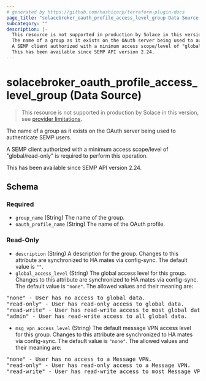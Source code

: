 ```yaml
---
# generated by https://github.com/hashicorp/terraform-plugin-docs
page_title: "solacebroker_oauth_profile_access_level_group Data Source - solacebroker"
subcategory: ""
description: |-
  This resource is not supported in production by Solace in this version, see provider limitations.
  The name of a group as it exists on the OAuth server being used to authenticate SEMP users.
  A SEMP client authorized with a minimum access scope/level of "global/read-only" is required to perform this operation.
  This has been available since SEMP API version 2.24.
---
```


# solacebroker_oauth_profile_access_level_group (Data Source)

> This resource is not supported in production by Solace in this version, see [provider limitations](https://registry.terraform.io/providers/SolaceProducts/solacebroker/latest/docs#limitations).

The name of a group as it exists on the OAuth server being used to authenticate SEMP users.



A SEMP client authorized with a minimum access scope/level of "global/read-only" is required to perform this operation.

This has been available since SEMP API version 2.24.



<!-- schema generated by tfplugindocs -->
## Schema

### Required

- `group_name` (String) The name of the group.
- `oauth_profile_name` (String) The name of the OAuth profile.

### Read-Only

- `description` (String) A description for the group. Changes to this attribute are synchronized to HA mates via config-sync. The default value is `""`.
- `global_access_level` (String) The global access level for this group. Changes to this attribute are synchronized to HA mates via config-sync. The default value is `"none"`. The allowed values and their meaning are:

<pre>
"none" - User has no access to global data.
"read-only" - User has read-only access to global data.
"read-write" - User has read-write access to most global data.
"admin" - User has read-write access to all global data.
</pre>
- `msg_vpn_access_level` (String) The default message VPN access level for this group. Changes to this attribute are synchronized to HA mates via config-sync. The default value is `"none"`. The allowed values and their meaning are:

<pre>
"none" - User has no access to a Message VPN.
"read-only" - User has read-only access to a Message VPN.
"read-write" - User has read-write access to most Message VPN settings.
</pre>
